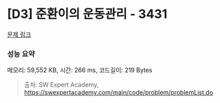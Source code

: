 # [D3] 준환이의 운동관리 - 3431 

[문제 링크](https://swexpertacademy.com/main/code/problem/problemDetail.do?contestProbId=AWE_ZXcqAAMDFAV2) 

### 성능 요약

메모리: 59,552 KB, 시간: 266 ms, 코드길이: 219 Bytes



> 출처: SW Expert Academy, https://swexpertacademy.com/main/code/problem/problemList.do